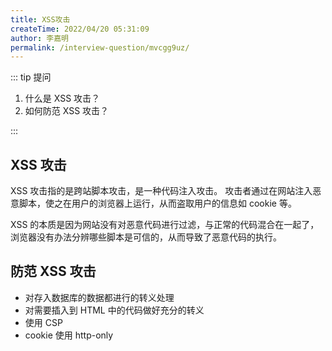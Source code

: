 ```yaml
---
title: XSS攻击
createTime: 2022/04/20 05:31:09
author: 李嘉明
permalink: /interview-question/mvcgg9uz/
---
```


::: tip 提问

1. 什么是 XSS 攻击？
2. 如何防范 XSS 攻击？

:::

## XSS 攻击

XSS 攻击指的是跨站脚本攻击，是一种代码注入攻击。
攻击者通过在网站注入恶意脚本，使之在用户的浏览器上运行，从而盗取用户的信息如 cookie 等。

XSS 的本质是因为网站没有对恶意代码进行过滤，与正常的代码混合在一起了，
浏览器没有办法分辨哪些脚本是可信的，从而导致了恶意代码的执行。

## 防范 XSS 攻击

- 对存入数据库的数据都进行的转义处理
- 对需要插入到 HTML 中的代码做好充分的转义
- 使用 CSP
- cookie 使用 http-only
